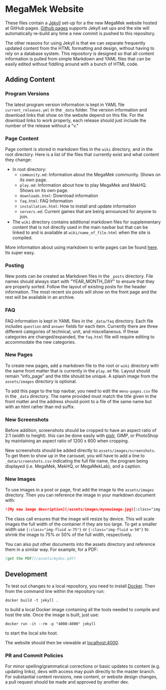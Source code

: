 # MegaMek Website

These files contain a [Jekyll](https://jekyllrb.com/) set-up for a the new
MegaMek website hosted at GitHub pages.
[Github pages](https://pages.github.com/) supports Jekyll set ups and the
site will automatically re-build any time a new commit is pushed to this
repository.

The other reasons for using Jekyll is that we can separate frequently
updated content from the HTML formatting and design, without having to
rely on a database system. This repository is designed so that all content
information is pulled from simple Markdown and YAML files that can be easily
edited without fiddling around with a bunch of HTML code.

## Adding Content

### Program Versions

The latest program version information is kept in YAML file
`current_releases.yml` in the `_data` folder. The version information and
download links that show on the website depend on this file. For the download
links to work properly, each release should just include the number of the
release without a "v."

### Page Content

Page content is stored in markdown files in the `wiki` directory, and in the
root directory. Here is a list of the files that currently exist and what
content they change:

- In root directory:
  - `community.md`: Information about the MegaMek community. Shows on its own page.
  - `play.md`: Information about how to play MegaMek and MekHQ. Shows on its own page.
  - `downloads.html`: Download information
  - `faq.html`: FAQ Information
  - `installation.html`: How to install and update information
  - `servers.md`: Current games that are being announced for anyone to join.
- The `wiki` directory contains additional markdown files for supplementary content that is not directly used in the main navbar but that can be linked to and is available at `wiki/name_of_file.html` when the site is compiled.

More information about using markdown to write pages can be found
[here](https://daringfireball.net/projects/markdown/syntax). Its super easy.

### Posting

New posts can be created as Markdown files in the `_posts` directory. File names
should always start with "YEAR_MONTH_DAY" to ensure that they are properly sorted.
Follow the layout of existing posts for the header information. The most recent
six posts will show on the front page and the rest will be available in an archive.

### FAQ

FAQ information is kept in YAML files in the `_data/faq` directory. Each file
includes `question` and `answer` fields for each item. Currently there are three different
categories of technical, unit, and miscellaneous. If these categories are changed/expanded,
the `faq.html` file will require editing to accommodate the new categories.

### New Pages

To create new pages, add a markdown file to the root or `wiki` directory with the same front
matter that is currently in the `play.md` file. Layout should remain "info_page" and the
title should be unique. A splash image from the `assets/images` directory is optional.

To add this page to the top navbar, you need to edit the `menu-pages.csv` file in the `_data`
directory. The name provided must match the title given in the front matter and the address
should point to a file of the same name but with an html rather than md suffix.

### New Screenshots

Before addition, screenshots should be cropped to have an aspect ratio of 2:1 (width to height).
this can be done easily with [pixlr](https://pixlr.com/editor/), GIMP, or PhotoShop by
maintaining an aspect ratio of 1200 x 600 when cropping.

New screenshots should be added directly to `assets/images/screenshots`. To get them to show up
in the carousel, you will have to add a line to `_data/screenshots.csv` indicating the full file
name, the program being displayed (i.e. MegaMek, MekHQ, or MegaMekLab), and a caption.

### New Images

To use images in a post or page, first add the image to the `assets/images` directory. Then you can
reference the image in your markdown document with:

```Markdown
![My new image description](/assets/images/mynewimage.jpg){:class="img-fluid"}
```

The class call ensures that the image will resize by device. This will scale images the full width
of the container if they are too large. To get a smaller width use `{:class="img-fluid w-75"}` or
`{:class="img-fluid w-50"}` to shrink the image to 75% or 50% of the full width, respectively.

You can also put other documents into the assets directory and reference them in a similar way. For
example, for a PDF:

```Markdown
[get the PDF](/assets/mydoc.pdf)
```

## Development

To test out changes to a local repository, you need to install [Docker](https://www.docker.com/). Then
from the command line within the repository run:

```Shell
docker build -t jekyll .
```
to build a local Docker image containing all the tools needed to compile and host the site.
Once the image is built, just use:

```
docker run -it --rm -p "4000:4000" jekyll
```

to start the local site host.

The website should then be viewable at [localhost:4000](http://localhost:4000).

### PR and Commit Policies

For minor spelling/grammatical corrections or basic updates to content (e.g. updating links), devs
with access may push directly to the master branch. For substantial content revisions, new content,
or website design changes, a pull request should be made and approved by another dev.
